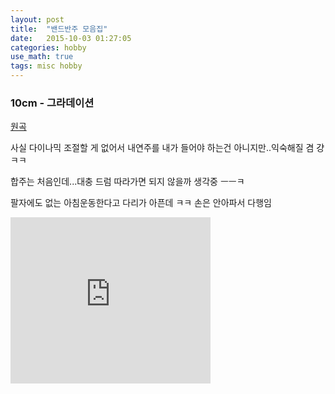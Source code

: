 ```yaml
---
layout: post
title:  "밴드반주 모음집"
date:   2015-10-03 01:27:05 
categories: hobby
use_math: true
tags: misc hobby
---
```



### 10cm - 그라데이션

[원곡](https://www.youtube.com/watch?v=xxBsCDy0_Xk)

사실 다이나믹 조절할 게 없어서 내연주를 내가 들어야 하는건 아니지만..익숙해질 겸 걍 ㅋㅋ

합주는 처음인데...대충 드럼 따라가면 되지 않을까 생각중 ㅡㅡㅋ

팔자에도 없는 아침운동한다고 다리가 아픈데 ㅋㅋ 손은 안아파서 다행임

<iframe allowfullscreen="allowfullscreen" class="b-hbp-video b-uploaded" frameborder="0" height="266" id="BLOGGER-video-223f54a2df21ed96-6832" mozallowfullscreen="mozallowfullscreen" src="https://www.blogger.com/video.g?token=AD6v5dyRfDV89znWuU3bC6jYLPWmySqd64zbMjjyCS7fyAncDz4IzvxGGFEM8rKxVDY88zN7RZ_BP7jN2EFHwtVjYDpko_Ol27eriHZhpaHaG101uhPZYg9ZDSlSPi0mlV74CwRZJz8" webkitallowfullscreen="webkitallowfullscreen" width="320"></iframe>
